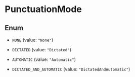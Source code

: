 

# PunctuationMode

## Enum


* `NONE` (value: `"None"`)

* `DICTATED` (value: `"Dictated"`)

* `AUTOMATIC` (value: `"Automatic"`)

* `DICTATED_AND_AUTOMATIC` (value: `"DictatedAndAutomatic"`)



